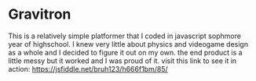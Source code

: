 # Gravitron
This is a relatively simple platformer that I coded in javascript sophmore year of highschool.
I knew very little about physics and videogame design as a whole and I decided to figure it out on my own.
the end product is a little messy but it worked and I was proud of it.
visit this link to see it in action:
https://jsfiddle.net/bruh123/h666f1bm/85/
